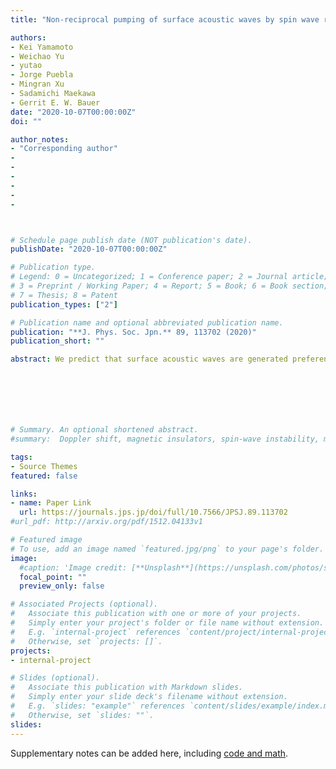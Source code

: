 ```yaml
---
title: "Non-reciprocal pumping of surface acoustic waves by spin wave resonances (Editors' Suggestion)"

authors:
- Kei Yamamoto 
- Weichao Yu 
- yutao 
- Jorge Puebla
- Mingran Xu
- Sadamichi Maekawa
- Gerrit E. W. Bauer
date: "2020-10-07T00:00:00Z"
doi: ""

author_notes:
- "Corresponding author"
- 
-
-
-
-
-



# Schedule page publish date (NOT publication's date).
publishDate: "2020-10-07T00:00:00Z"

# Publication type.
# Legend: 0 = Uncategorized; 1 = Conference paper; 2 = Journal article;
# 3 = Preprint / Working Paper; 4 = Report; 5 = Book; 6 = Book section;
# 7 = Thesis; 8 = Patent
publication_types: ["2"]

# Publication name and optional abbreviated publication name.
publication: "**J. Phys. Soc. Jpn.** 89, 113702 (2020)"
publication_short: ""

abstract: We predict that surface acoustic waves are generated preferentially in one direction in a heterostructure of a thin magnetic film on a non-magnetic substrate. The non-reciprocity arises from magneto-elastic coupling and magneto-rotation coupling, the former being dominant for YIG/GGG heterostructures. For YIG films thinner than about 100 nm, the surface acoustic wave amplitude is nearly unidirectional at certain angles of the in-plane equilibrium magnetisation. We compute the full magnetic field dependence of the effect for a selected device.







# Summary. An optional shortened abstract.
#summary:  Doppler shift, magnetic insulators, spin-wave instability, magnon-magnon interactions.

tags:
- Source Themes
featured: false

links:
- name: Paper Link
  url: https://journals.jps.jp/doi/full/10.7566/JPSJ.89.113702
#url_pdf: http://arxiv.org/pdf/1512.04133v1

# Featured image
# To use, add an image named `featured.jpg/png` to your page's folder. 
image:
  #caption: 'Image credit: [**Unsplash**](https://unsplash.com/photos/s9CC2SKySJM)'
  focal_point: ""
  preview_only: false

# Associated Projects (optional).
#   Associate this publication with one or more of your projects.
#   Simply enter your project's folder or file name without extension.
#   E.g. `internal-project` references `content/project/internal-project/index.md`.
#   Otherwise, set `projects: []`.
projects:
- internal-project

# Slides (optional).
#   Associate this publication with Markdown slides.
#   Simply enter your slide deck's filename without extension.
#   E.g. `slides: "example"` references `content/slides/example/index.md`.
#   Otherwise, set `slides: ""`.
slides:
---
```


Supplementary notes can be added here, including [code and math](https://sourcethemes.com/academic/docs/writing-markdown-latex/).
